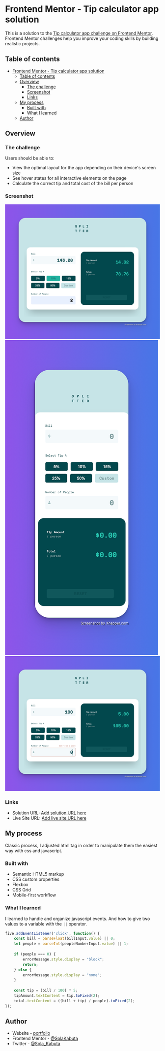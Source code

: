 # Frontend Mentor - Tip calculator app solution

This is a solution to the [Tip calculator app challenge on Frontend Mentor](https://www.frontendmentor.io/challenges/tip-calculator-app-ugJNGbJUX). Frontend Mentor challenges help you improve your coding skills by building realistic projects.

## Table of contents

- [Frontend Mentor - Tip calculator app solution](#frontend-mentor---tip-calculator-app-solution)
  - [Table of contents](#table-of-contents)
  - [Overview](#overview)
    - [The challenge](#the-challenge)
    - [Screenshot](#screenshot)
    - [Links](#links)
  - [My process](#my-process)
    - [Built with](#built-with)
    - [What I learned](#what-i-learned)
  - [Author](#author)

## Overview

### The challenge

Users should be able to:

- View the optimal layout for the app depending on their device's screen size
- See hover states for all interactive elements on the page
- Calculate the correct tip and total cost of the bill per person

### Screenshot

![desktop](/images/screenshots/screenshot.png)
![mobile](/images/screenshots/screenshot_2.png)
![error](/images/screenshots/screenshot_errors.png)

### Links

- Solution URL: [Add solution URL here](https://your-solution-url.com)
- Live Site URL: [Add live site URL here](https://your-live-site-url.com)

## My process

Classic process, I adjusted html tag in order to manipulate them the easiest way with css and javascript.

### Built with

- Semantic HTML5 markup
- CSS custom properties
- Flexbox
- CSS Grid
- Mobile-first workflow

### What I learned

I learned to handle and organize javascript events. 
And how to give two values to a variable with the `||` operator.

```javascript
five.addEventListener('click', function() {
    const bill = parseFloat(billInput.value) || 0;
    let people = parseInt(peopleNumberInput.value) || 1;

    if (people === 0) {
        errorMessage.style.display = "block";
        return;
    } else {
        errorMessage.style.display = "none";
    }

    const tip = (bill / 100) * 5;
    tipAmount.textContent = tip.toFixed(2);
    total.textContent = ((bill + tip) / people).toFixed(2);
});
```

## Author

- Website - [portfolio](https://www.solakabuta.com)
- Frontend Mentor - [@SolaKabuta](https://www.frontendmentor.io/profile/SolaKabuta)
- Twitter - [@Sola_Kabuta](https://www.twitter.com/Sola_Kabuta)
